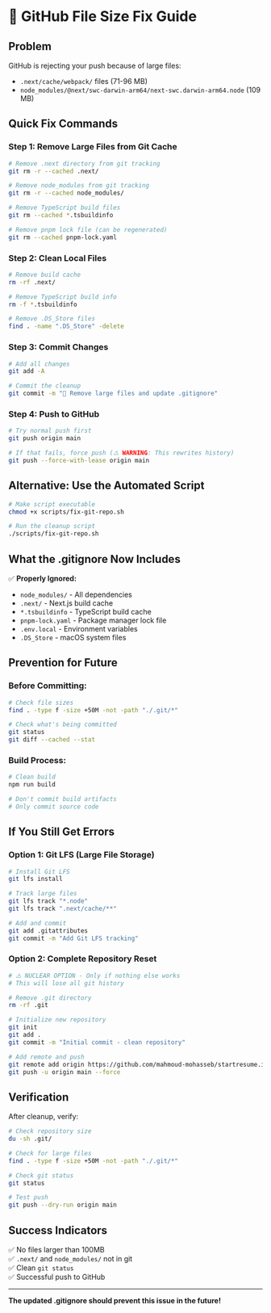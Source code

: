 # 🚨 GitHub File Size Fix Guide

## Problem
GitHub is rejecting your push because of large files:
- `.next/cache/webpack/` files (71-96 MB)
- `node_modules/@next/swc-darwin-arm64/next-swc.darwin-arm64.node` (109 MB)

## Quick Fix Commands

### Step 1: Remove Large Files from Git Cache
```bash
# Remove .next directory from git tracking
git rm -r --cached .next/

# Remove node_modules from git tracking  
git rm -r --cached node_modules/

# Remove TypeScript build files
git rm --cached *.tsbuildinfo

# Remove pnpm lock file (can be regenerated)
git rm --cached pnpm-lock.yaml
```

### Step 2: Clean Local Files
```bash
# Remove build cache
rm -rf .next/

# Remove TypeScript build info
rm -f *.tsbuildinfo

# Remove .DS_Store files
find . -name ".DS_Store" -delete
```

### Step 3: Commit Changes
```bash
# Add all changes
git add -A

# Commit the cleanup
git commit -m "🧹 Remove large files and update .gitignore"
```

### Step 4: Push to GitHub
```bash
# Try normal push first
git push origin main

# If that fails, force push (⚠️ WARNING: This rewrites history)
git push --force-with-lease origin main
```

## Alternative: Use the Automated Script

```bash
# Make script executable
chmod +x scripts/fix-git-repo.sh

# Run the cleanup script
./scripts/fix-git-repo.sh
```

## What the .gitignore Now Includes

✅ **Properly Ignored:**
- `node_modules/` - All dependencies
- `.next/` - Next.js build cache
- `*.tsbuildinfo` - TypeScript build cache
- `pnpm-lock.yaml` - Package manager lock file
- `.env.local` - Environment variables
- `.DS_Store` - macOS system files

## Prevention for Future

### Before Committing:
```bash
# Check file sizes
find . -type f -size +50M -not -path "./.git/*"

# Check what's being committed
git status
git diff --cached --stat
```

### Build Process:
```bash
# Clean build
npm run build

# Don't commit build artifacts
# Only commit source code
```

## If You Still Get Errors

### Option 1: Git LFS (Large File Storage)
```bash
# Install Git LFS
git lfs install

# Track large files
git lfs track "*.node"
git lfs track ".next/cache/**"

# Add and commit
git add .gitattributes
git commit -m "Add Git LFS tracking"
```

### Option 2: Complete Repository Reset
```bash
# ⚠️ NUCLEAR OPTION - Only if nothing else works
# This will lose all git history

# Remove .git directory
rm -rf .git

# Initialize new repository
git init
git add .
git commit -m "Initial commit - clean repository"

# Add remote and push
git remote add origin https://github.com/mahmoud-mohasseb/startresume.io.git
git push -u origin main --force
```

## Verification

After cleanup, verify:
```bash
# Check repository size
du -sh .git/

# Check for large files
find . -type f -size +50M -not -path "./.git/*"

# Check git status
git status

# Test push
git push --dry-run origin main
```

## Success Indicators

✅ No files larger than 100MB  
✅ `.next/` and `node_modules/` not in git  
✅ Clean `git status`  
✅ Successful push to GitHub  

---

**The updated .gitignore should prevent this issue in the future!**
